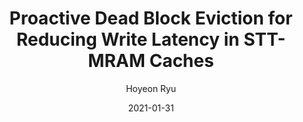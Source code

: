 ---
layout: publication_info  # FIXED! DO NOT CHANGE!
author: "Hoyeon Ryu"   # your name (do not specify the publication authors, please specify publication authors at "pub_authors")
title:  "Proactive Dead Block Eviction for Reducing Write Latency in STT-MRAM Caches"  # publication title
date:   2021-01-31  # publication date (not the blog posting date...)

description: |  # provide a brief explanation of your work!
    TBD

params:
    pub_authors:  # publication authors
        - "Yuze Chen"
        - "/members/seokin_hong"

    pub_venue: "2021 International Conference on Electronics, Information, and Communication (ICEIC)"  # full venue name (conference and journal name)

    pub_url: https://ieeexplore.ieee.org/abstract/document/9369729  # URL to get access to the publication (comment this line if you don't have publicaiton URL)
    pub_thumbnail: "thumbnail.png"  # image of the thumbnail (comment this line if you don't have any thumbnail to reveal)

    pub_abstract: |  # abstract of your publication
        Spin Transfer Torque Magnetic Random Access Memory (STT-MRAM) is a promising emerging memory technology for the on-chip caches. It has low read access time and low leakage power. Unfortunately, however, STT-MRAM suffers from its long write latency. This paper proposes a cache management mechanism that evicts the dead-blocks in advance to enable fast writes in the STT-MRAM-based caches. Experimental evaluation shows that the proposed mechanism improves the performance by 7%, on average, compared to a baseline STT-MRAM cache.

    pub_keywords:  # keywords of your publication
        - TBD

    # Publication Classes: choose one of the class specified below (see more details at "config.yaml")
    #   - ACC : Accelerator
    #   - MS  : Memory System
    #   - CA  : Computer Architecture
    #   - OS  : Operating Systems
    #   - NDP : Near Data Processing / Processing In Memory
    pub_class: "MS"  # choose any class of the publication
---